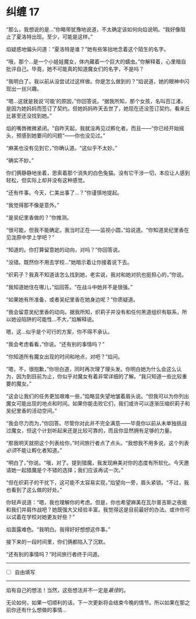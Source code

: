 # 纠缠 17

“那么，我想说的是...”你略带犹豫地说道，不太确定该如何向焰说明。“我好像阻止了夏洛特出现。至少，可能是这样。”

焰疑惑地偏头问道：“夏洛特是谁？”她有些笨拙地念着这个陌生的名字。

“哦，那个...是一个小娃娃魔女，体内藏着一个巨大的蠕虫。”你解释着，心里暗自批评自己。毕竟，她不可能真的知道魔女们的名字，不是吗？

“我明白了。我以前从没尝试过这样做。你是怎么做到的？”焰说道，她的眼神中闪现出一丝兴趣。

“嗯...这就是我说‘可能’的原因，”你回答说。“据我所知，那个女孩，名叫百江渚，是因为她妈妈而签订了契约。但她妈妈昨天去世了，她现在还没签订契约。看来丘比甚至还没找到她。”

焰的嘴唇微微紧闭。“自昨天起，我就没再见过孵化者。而且——”你已经开始摇头，预感到她要问的问题“——你也没见过。”

“麻美也没有见到它，”你确认道。“这似乎不太妙。”

“确实不妙。”

你们俩静静地坐着，思索着那个消失的白色兔猫。没有它干涉一切，本应让人感到轻松，但实际上却并没有这种感觉。

“还有件事。今天，仁美出事了...？”你谨慎地提起。

“我觉得那不像是意外。”

“是吴纪里香做的？”你推测。

“很可能，但我不能确定。我当时正在——监视小圆，”焰说道。“你知道吴纪里香在见泷原中学上学吧？”

“知道的。你打算留意她的动向，对吗？”你回答说。

“没错。既然你不用去学校...”她暗示着让你接着说下去。

“织莉子？我真不知道该怎么找到她，老实说，我对和她对抗也挺担心的，”你说。

“我知道她住在哪儿，”焰回答。“在战斗中她并不是很强。”

“如果她有所准备，或者吴纪里香在她身边呢？”你质疑道。

“我会留意吴纪里香的动向。据我所知，织莉子并没有和任何黑道组织有联系，所以她设陷阱的可能性...不大，”焰解释说。

嗯，这...似乎是个可行的方案，你不得不承认。

“我会考虑看看，”你说。“还有别的事情吗？”

“你知道所有魔女出现的时间和地点，对吧？”焰问。

“嗯，不，很抱歉，”你坦白道，同时再次理了理头发。你明白她为什么会这么认为，因为到目前为止，你似乎对魔女有着非常详细的了解。“我只知道一些比较重要的魔女。”

“这会让我们的任务更加艰难一些，”焰略显失望地皱着眉头说。“但我可以为你列出魔女可能出现的地点和时间。如果你能击败它们，我们或许可以逐渐压缩织莉子和吴纪里香的活动空间。”

“我会尽力而为，”你回答。尽管你对此并不完全满意——毕竟你以前从未单独挑战过魔女，但这个计划听起来还是比较可靠的，而且你显然拥有足够的力量。

“那我明天就把这个列表给你，”时间旅行者点了点头。“我想我不用多说，这个列表*必须*不能让孵化者知道。”

“明白了，”你说。“哦，对了。提到猎魔，我发现麻美对你的态度有所软化。今天邀请她一起猎魔是个不错的选择；我们应该再试一次。”

“但在织莉子的干扰下，这可能不太容易实现，”焰望向一旁，眉头紧锁。“不过，我也看到了这么做的好处。”

你轻声说道：“嗯，我也理解你的考虑。但是，你也希望麻美在瓦尔普吉斯之夜能和我们并肩作战吧？她既强大又经验丰富。我觉得这是目前最好的办法。或许你可以试着在学校对她更友好些？”

焰面露难色。“我明白。我得好好想想这件事。”

接下来的一段时间里，你们俩都陷入了沉默。

“还有别的事情吗？”时间旅行者终于问道。

---

- [ ] 自由填写

---

焰有自己的想法！当然，这些想法并不一定是*最佳*的。

无论如何，如果一切顺利的话，下一次更新将会结束今晚的情节。所以如果在那之前你还有什么想做的事情...
